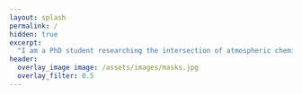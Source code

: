 ```yaml
---
layout: splash
permalink: /
hidden: true
excerpt:
  "I am a PhD student researching the intersection of atmospheric chemistry, energy systems, climate, and policy at the Massachusetts Institute of Technology. I work with Noelle Selin in the Department of Earth, Atmosphere and Planetary Sciences. My research aims to understand the influence climate has on historical and future air quality, the impacts that humans have had on the chemical composition of the atmosphere, and what policies and energy decisions are best for mitigating climate change and air pollution. Prior to starting my PhD, I worked at the Rock Energy and Environment institute in Beijing, China; for Green Camel Bell in Lanzhou, China; and for the Wilson Center's China Environment Forum in Washington, D.C. I graduated with a B.Sc. in Science, Technology and International Affairs from Georgetown University's School of Foreign Service. If you are interested in any of these topics, please feel free to get in touch!"
header:
  overlay_image image: /assets/images/masks.jpg
  overlay_filter: 0.5
---
```

